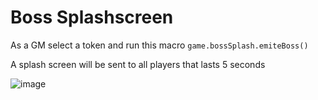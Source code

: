 # Boss Splashscreen

As a GM select a token and run this macro 
```game.bossSplash.emiteBoss()```

A splash screen will be sent to all players that lasts 5 seconds

![image](https://github.com/jsavko/boss-splash/assets/192591/3adc43a2-9b31-4545-b582-edfeb87cd853)